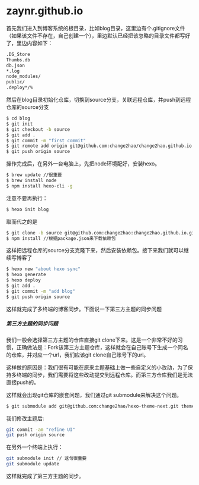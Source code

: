 # zaynr.github.io
首先我们进入到博客系统的根目录，比如blog目录，这里边有个.gitignore文件（如果该文件不存在，自己创建一个），里边默认已经把该忽略的目录文件都写好了，里边内容如下：
```bash
.DS_Store
Thumbs.db
db.json
*.log
node_modules/
public/
.deploy*/%
```
然后在blog目录初始化仓库，切换到source分支，关联远程仓库，并push到远程仓库的source分支
```bash
$ cd blog
$ git init
$ git checkout -b source
$ git add .
$ git commit -m "first commit"
$ git remote add origin git@github.com:change2hao/change2hao.github.io.git
$ git push origin source
```
操作完成后，在另外一台电脑上，先把node环境配好，安装hexo。

```bash
$ brew update //很重要
$ brew install node
$ npm install hexo-cli -g
```
注意不要再执行：

```bash
$ hexo init blog
```
取而代之的是

```bash
$ git clone -b source git@github.com:change2hao:change2hao.github.io.git
$ npm install //根据package.json来下载依赖包
```
这样把远程仓库的source分支克隆下来，然后安装依赖包。接下来我们就可以继续写博客了

```bash
$ hexo new "about hexo sync"
$ hexo generate
$ hexo deploy
$ git add .
$ git commit -m "add blog"
$ git push origin source
```
这样就完成了多终端的博客同步。下面说一下第三方主题的同步问题

##### 第三方主题的同步问题

我们一般会选择第三方主题的仓库直接git clone下来。这是一个非常不好的习惯，正确做法是：Fork该第三方主题仓库，这样就会在自己账号下生成一个同名的仓库，并对应一个url，我们应该git clone自己账号下的url。

这样做的原因是：我们很有可能在原来主题基础上做一些自定义的小改动，为了保持多终端的同步，我们需要将这些改动提交到远程仓库。而第三方仓库我们是无法直接push的。

这样就会出现git仓库的嵌套问题，我们通过git submodule来解决这个问题。

```bash
$ git submodule add git@github.com:change2hao/hexo-theme-next.git themes/next
```
我们修改主题后:

```bash
git commit -am "refine UI"
git push origin source
```
在另外一个终端上执行：

```bash
git submodule init // 这句很重要
git submodule update
```
这样就完成了第三方主题的同步。
